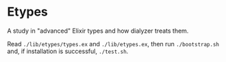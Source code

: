 # Etypes

A study in "advanced" Elixir types and how dialyzer treats them.

Read `./lib/etypes/types.ex` and `./lib/etypes.ex`, then run
`./bootstrap.sh` and, if installation is successful, `./test.sh`.
